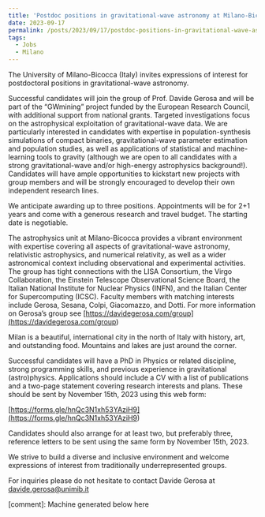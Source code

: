 ```yaml
---
title: 'Postdoc positions in gravitational-wave astronomy at Milano-Bicocca (Italy)'
date: 2023-09-17
permalink: /posts/2023/09/17/postdoc-positions-in-gravitational-wave-astronomy-at-milano-bicocca-italy
tags:
  - Jobs
  - Milano
---
```


The University of Milano-Bicocca (Italy) invites expressions of interest for postdoctoral positions in gravitational-wave astronomy.

Successful candidates will join the group of Prof. Davide Gerosa and will be part of the “GWmining” project funded by the European Research Council, with additional support from national grants. Targeted investigations focus on the astrophysical exploitation of gravitational-wave data. We are particularly interested in candidates with expertise in population-synthesis simulations of compact binaries, gravitational-wave parameter estimation and population studies, as well as applications of statistical and machine-learning tools to gravity (although we are open to all candidates with a strong gravitational-wave and/or high-energy astrophysics background!). Candidates will have ample opportunities to kickstart new projects with group members and will be strongly encouraged to develop their own independent research lines.

We anticipate awarding up to three positions. Appointments will be for 2+1 years and come with a generous research and travel budget. The starting date is negotiable.

The astrophysics unit at Milano-Bicocca provides a vibrant environment with expertise covering all aspects of gravitational-wave astronomy, relativistic astrophysics, and numerical relativity, as well as a wider astronomical context including observational and experimental activities. The group has tight connections with the LISA Consortium, the Virgo Collaboration, the Einstein Telescope Observational Science Board, the Italian National Institute for Nuclear Physics (INFN), and the Italian Center for Supercomputing (ICSC). Faculty members with matching interests include Gerosa, Sesana, Colpi, Giacomazzo, and Dotti. For more information on Gerosa’s group see [https://davidegerosa.com/group](<https://davidegerosa.com/group>)

Milan is a beautiful, international city in the north of Italy with history, art, and outstanding food. Mountains and lakes are just around the corner.

Successful candidates will have a PhD in Physics or related discipline, strong programming skills, and previous experience in gravitational (astro)physics. Applications should include a CV with a list of publications and a two-page statement covering research interests and plans. These should be sent by November 15th, 2023 using this web form:

[https://forms.gle/hnQc3N1xh53YAziH9](<https://forms.gle/hnQc3N1xh53YAziH9>)

Candidates should also arrange for at least two, but preferably three, reference letters to be sent using the same form by November 15th, 2023.

We strive to build a diverse and inclusive environment and welcome expressions of interest from traditionally underrepresented groups.

For inquiries please do not hesitate to contact Davide Gerosa at [davide.gerosa@unimib.it](<mailto:davide.gerosa@unimib.it>)

[comment]: Machine generated below here
